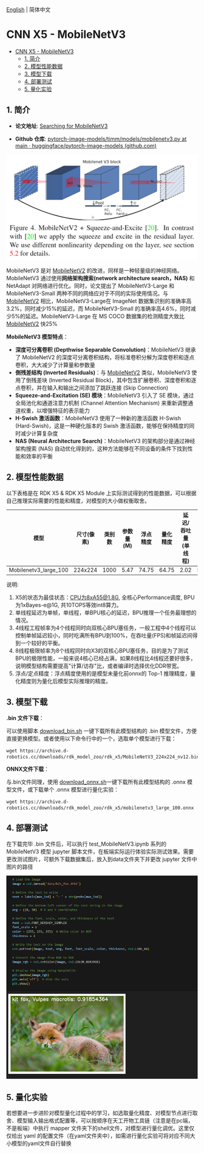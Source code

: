 [English](./README.md) | 简体中文

# CNN X5 - MobileNetV3

- [CNN X5 - MobileNetV3](#cnn-x5---mobilenetv3)
  - [1. 简介](#1-简介)
  - [2. 模型性能数据](#2-模型性能数据)
  - [3. 模型下载](#3-模型下载)
  - [4. 部署测试](#4-部署测试)
  - [5. 量化实验](#5-量化实验)

## 1. 简介

- **论文地址**: [Searching for MobileNetV3](https://arxiv.org/abs/1905.02244)

- **Github 仓库**: [pytorch-image-models/timm/models/mobilenetv3.py at main · huggingface/pytorch-image-models (github.com)](https://github.com/huggingface/pytorch-image-models/blob/main/timm/models/mobilenetv3.py)

![](./data/MobileNetV3_architecture.png)

MobileNetV3 是对 [MobileNetV2](../MobileNetV2/README_cn.md) 的改进，同样是一种轻量级的神经网络。MobileNetV3 通过使用**网络架构搜索(network architecture search，NAS)** 和 NetAdapt 对网络进行优化。同时，论文提出了 MobileNetV3-Large 和 MobileNetV3-Small 两种不同的网络应对于不同的实际使用情况。与 [MobileNetV2](../MobileNetV2/README_cn.md) 相比，MobileNetV3-Large在 ImageNet 数据集识别的准确率高3.2%，同时减少15%的延迟，而 MobileNetV3-Small 的准确率高4.6%，同时减少5%的延迟。MobileNetV3-Large 在 MS COCO 数据集的检测精度大致比 [MobileNetV2](../MobileNetV2/README_cn.md) 快25%

**MobileNetV3 模型特点**：

- **深度可分离卷积 (Depthwise Separable Convolution)**：MobileNetV3 继承了 MobileNetV2 的深度可分离卷积结构，将标准卷积分解为深度卷积和逐点卷积，大大减少了计算量和参数量
- **倒残差结构 (Inverted Residuals)**：与 [MobileNetV2](../MobileNetV2/README_cn.md) 类似，MobileNetV3 使用了倒残差块 (Inverted Residual Block)，其中包含扩展卷积、深度卷积和逐点卷积，并在输入和输出之间添加了跳跃连接 (Skip Connection)
- **Squeeze-and-Excitation (SE) 模块**：MobileNetV3 引入了 SE 模块，通过全局池化和通道注意力机制 (Channel Attention Mechanism) 来重新调整通道权重，以增强特征的表示能力
- **H-Swish 激活函数**：MobileNetV3 使用了一种新的激活函数 H-Swish (Hard-Swish)，这是一种硬化版本的 Swish 激活函数，能够在保持精度的同时减少计算复杂度
- **NAS (Neural Architecture Search)**：MobileNetV3 的架构部分是通过神经架构搜索 (NAS) 自动优化得到的，这种方法能够在不同设备的条件下找到性能和效率的平衡


## 2. 模型性能数据

以下表格是在 RDK X5 & RDK X5 Module 上实际测试得到的性能数据，可以根据自己推理实际需要的性能和精度，对模型的大小做权衡取舍。


| 模型           | 尺寸(像素)  | 类别数  | 参数量(M) | 浮点精度  | 量化精度  | 延迟/吞吐量(单线程) | 延迟/吞吐量(多线程) | 帧率      |
| ------------ | ------- | ---- | ------ | ----- | ----- | ----------- | ----------- | ------- |
| Mobilenetv3_large_100   | 224x224 | 1000 | 5.47   | 74.75 | 64.75 | 2.02        | 5.53        | 714.22 |


说明: 
1. X5的状态为最佳状态：CPU为8xA55@1.8G, 全核心Performance调度, BPU为1xBayes-e@1G, 共10TOPS等效int8算力。
2. 单线程延迟为单帧，单线程，单BPU核心的延迟，BPU推理一个任务最理想的情况。
3. 4线程工程帧率为4个线程同时向双核心BPU塞任务，一般工程中4个线程可以控制单帧延迟较小，同时吃满所有BPU到100%，在吞吐量(FPS)和帧延迟间得到一个较好的平衡。
4. 8线程极限帧率为8个线程同时向X3的双核心BPU塞任务，目的是为了测试BPU的极限性能，一般来说4核心已经占满，如果8线程比4线程还要好很多，说明模型结构需要提高"计算/访存"比，或者编译时选择优化DDR带宽。
5. 浮点/定点精度：浮点精度使用的是模型未量化前onnx的 Top-1 推理精度，量化精度则为量化后模型实际推理的精度。

## 3. 模型下载

**.bin 文件下载**：

可以使用脚本 [download_bin.sh](./model/download_bin.sh) 一键下载所有此模型结构的 .bin 模型文件，方便直接更换模型。或者使用以下命令行中的一个，选取单个模型进行下载：

```shell
wget https://archive.d-robotics.cc/downloads/rdk_model_zoo/rdk_x5/MobileNetV3_224x224_nv12.bin
```

**ONNX文件下载**：

与.bin文件同理，使用 [download_onnx.sh](./model/download_onnx.sh)一键下载所有此模型结构的 .onnx 模型文件，或下载单个 .onnx 模型进行量化实验：

```shell
wget https://archive.d-robotics.cc/downloads/rdk_model_zoo/rdk_x5/mobilenetv3_large_100.onnx
```

## 4. 部署测试

在下载完毕 .bin 文件后，可以执行 test_MobileNetV3.ipynb 系列的 MobileNetV3 模型 jupyter 脚本文件，在板端实际运行体验实际测试效果。需要更改测试图片，可额外下载数据集后，放入到data文件夹下并更改 jupyter 文件中图片的路径

![](./data/inference.png)

## 5. 量化实验

若想要进一步进阶对模型量化过程中的学习，如选取量化精度、对模型节点进行取舍、模型输入输出格式配置等，可以按顺序在天工开物工具链（注意是在pc端，不是板端）中执行 mapper 文件夹下的shell文件，对模型进行量化调优。这里仅仅给出 yaml 的配置文件（在yaml文件夹中），如需进行量化实验可将对应不同大小模型的yaml文件自行替换
